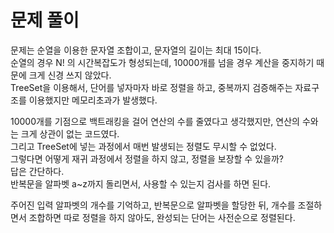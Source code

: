 # 문제 풀이

문제는 순열을 이용한 문자열 조합이고, 문자열의 길이는 최대 15이다.   
순열의 경우 N! 의 시간복잡도가 형성되는데, 10000개를 넘을 경우 계산을 중지하기 때문에 크게 신경 쓰지 않았다.   
TreeSet을 이용해서, 단어를 넣자마자 바로 정렬을 하고, 중복까지 검증해주는 자료구조를 이용했지만 메모리초과가 발생했다.   

10000개를 기점으로 백트래킹을 걸어 연산의 수를 줄였다고 생각했지만, 연산의 수와는 크게 상관이 없는 코드였다.   
그리고 TreeSet에 넣는 과정에서 매번 발생되는 정렬도 무시할 수 없었다.   
그렇다면 어떻게 재귀 과정에서 정렬을 하지 않고, 정렬을 보장할 수 있을까?    
답은 간단하다.   
반복문을 알파벳 a~z까지 돌리면서, 사용할 수 있는지 검사를 하면 된다.   

주어진 입력 알파벳의 개수를 기억하고, 반복문으로 알파벳을 할당한 뒤, 개수를 조절하면서 조합하면 따로 정렬을 하지 않아도, 완성되는 단어는 사전순으로 정렬된다.  